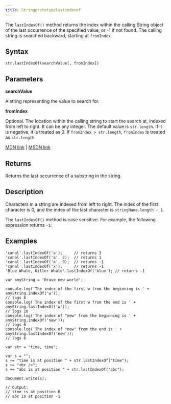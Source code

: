 ```yaml
---
title: Stringprototypelastindexof
---
```

The `lastIndexOf()` method returns the index within the calling String object of the last occurrence of the specified value, or -1 if not found. The calling string is searched backward, starting at `fromIndex`.

## Syntax

    str.lastIndexOf(searchValue[, fromIndex])

## Parameters

**searchValue**

A string representing the value to search for.

**fromIndex**

Optional. The location within the calling string to start the search at, indexed from left to right. It can be any integer. The default value is `str.length`. If it is negative, it is treated as 0\. If `fromIndex > str.length`, `fromIndex` is treated as `str.length`.

[MDN link](https://developer.mozilla.org/en-US/docs/Web/JavaScript/Reference/Global_Objects/String/lastIndexOf) | [MSDN link](https://msdn.microsoft.com/en-us/LIBRary/6d20k718%28v=vs.94%29.aspx)

## Returns

Returns the last occurrence of a substring in the string.

## Description

Characters in a string are indexed from left to right. The index of the first character is 0, and the index of the last character is `stringName.length - 1`.

The `lastIndexOf()` method is case sensitive. For example, the following expression returns `-1`:

## Examples

    'canal'.lastIndexOf('a');     // returns 3
    'canal'.lastIndexOf('a', 2);  // returns 1
    'canal'.lastIndexOf('a', 0);  // returns -1
    'canal'.lastIndexOf('x');     // returns -1
    'Blue Whale, Killer Whale'.lastIndexOf('blue'); // returns -1

    var anyString = 'Brave new world';

    console.log('The index of the first w from the beginning is ' + anyString.indexOf('w'));
    // logs 8
    console.log('The index of the first w from the end is ' + anyString.lastIndexOf('w')); 
    // logs 10
    console.log('The index of "new" from the beginning is ' + anyString.indexOf('new'));
    // logs 6
    console.log('The index of "new" from the end is ' + anyString.lastIndexOf('new'));
    // logs 6

    var str = "time, time";

    var s = "";
    s += "time is at position " + str.lastIndexOf("time");
    s += "<br />";
    s += "abc is at position " + str.lastIndexOf("abc");

    document.write(s);

    // Output:
    // time is at position 6
    // abc is at position -1